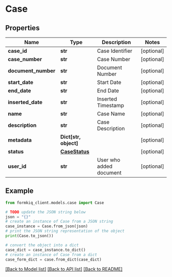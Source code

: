 # Case


## Properties

Name | Type | Description | Notes
------------ | ------------- | ------------- | -------------
**case_id** | **str** | Case Identifier | [optional] 
**case_number** | **str** | Case Number | [optional] 
**document_number** | **str** | Document Number | [optional] 
**start_date** | **str** | Start Date | [optional] 
**end_date** | **str** | End Date | [optional] 
**inserted_date** | **str** | Inserted Timestamp | [optional] 
**name** | **str** | Case Name | [optional] 
**description** | **str** | Case Description | [optional] 
**metadata** | **Dict[str, object]** |  | [optional] 
**status** | [**CaseStatus**](CaseStatus.md) |  | [optional] 
**user_id** | **str** | User who added document | [optional] 

## Example

```python
from formkiq_client.models.case import Case

# TODO update the JSON string below
json = "{}"
# create an instance of Case from a JSON string
case_instance = Case.from_json(json)
# print the JSON string representation of the object
print(Case.to_json())

# convert the object into a dict
case_dict = case_instance.to_dict()
# create an instance of Case from a dict
case_form_dict = case.from_dict(case_dict)
```
[[Back to Model list]](../README.md#documentation-for-models) [[Back to API list]](../README.md#documentation-for-api-endpoints) [[Back to README]](../README.md)


